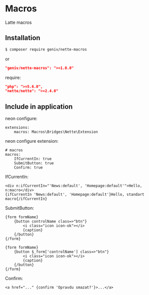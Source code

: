 Macros
======
Latte macros

Installation
------------

```sh
$ composer require geniv/nette-macros
```
or
```json
"geniv/nette-macros": ">=1.0.0"
```

require:
```json
"php": ">=5.6.0",
"nette/nette": ">=2.4.0"
```

Include in application
----------------------

neon configure:
```neon
extensions:
    macros: Macros\Bridges\Nette\Extension
```

neon configure extension:
```neon
# macros
macros:
    IfCurrentIn: true
    SubmitButton: true
    Confirm: true
```

IfCurrentIn:
```latte
<div n:ifCurrentIn="'News:default', 'Homepage:default'">Hello, n:macro</div>
{ifCurrentIn 'News:default', 'Homepage:default'}Hello, standart macro{/ifCurrentIn}
```

SubmitButton:
```latte
{form formName}
    {button controlName class=>"btn"}
        <i class="icon icon-ok"></i>
        {caption}
    {/button}
{/form}

{form formName}
	{button $_form['controlName'] class=>"btn"}
		<i class="icon icon-ok"></i>
		{caption}
	{/button}
{/form}
```

Confirm:
```latte
<a href="..." {confirm 'Opravdu smazat?'}>...</a>
```
